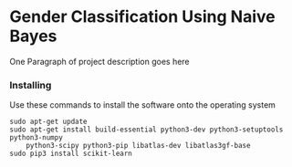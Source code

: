 # Gender Classification Using Naive Bayes

One Paragraph of project description goes here

### Installing

Use these commands to install the software onto the operating system

```
sudo apt-get update
sudo apt-get install build-essential python3-dev python3-setuptools python3-numpy 
    python3-scipy python3-pip libatlas-dev libatlas3gf-base
sudo pip3 install scikit-learn

```
